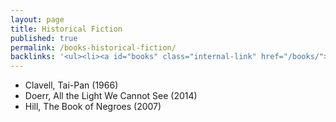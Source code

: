 ```yaml
---
layout: page
title: Historical Fiction
published: true
permalink: /books-historical-fiction/
backlinks: '<ul><li><a id="books" class="internal-link" href="/books/">Books</a></li></ul>'
---
```


* Clavell, Tai-Pan (1966)
* Doerr, All the Light We Cannot See (2014)
* Hill, The Book of Negroes (2007)
